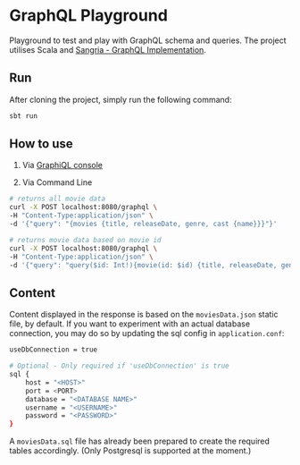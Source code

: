 # GraphQL Playground

Playground to test and play with GraphQL schema and queries.
The project utilises Scala and [Sangria - GraphQL Implementation](https://sangria-graphql.github.io/).

## Run

After cloning the project, simply run the following command:
```bash
sbt run
```

## How to use
1. Via [GraphiQL console](http://localhost:8080/graphql)

2. Via Command Line
```bash
# returns all movie data
curl -X POST localhost:8080/graphql \
-H "Content-Type:application/json" \
-d '{"query": "{movies {title, releaseDate, genre, cast {name}}}"}'

# returns movie data based on movie id
curl -X POST localhost:8080/graphql \
-H "Content-Type:application/json" \
-d '{"query": "query($id: Int!){movie(id: $id) {title, releaseDate, genre, cast {name}}}", "variables": {"id": 1}}'
```

## Content
Content displayed in the response is based on the `moviesData.json` static file, by default. If you want to experiment with an actual database connection, you may do so by updating the sql config in `application.conf`:
```bash
useDbConnection = true

# Optional - Only required if 'useDbConnection' is true
sql {
    host = "<HOST>"
    port = <PORT> 
    database = "<DATABASE NAME>"
    username = "<USERNAME>"
    password = "<PASSWORD>"
}
```

A `moviesData.sql` file has already been prepared to create the required tables accordingly. (Only Postgresql is supported at the moment.)